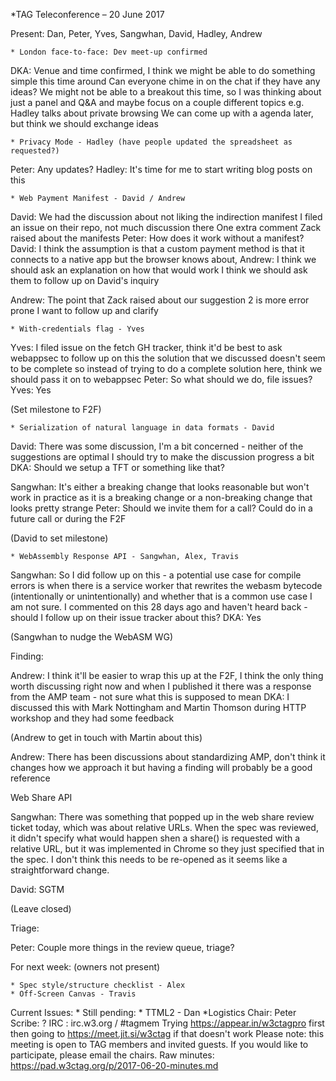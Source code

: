 *TAG Teleconference – 20 June 2017

Present: Dan, Peter, Yves, Sangwhan, David, Hadley, Andrew

	* London face-to-face: Dev meet-up confirmed

DKA: Venue and time confirmed, I think we might be able to do something simple this time around
Can everyone chime in on the chat if they have any ideas?
We might not be able to a breakout this time, so I was thinking about just a panel and Q&A
and maybe focus on a couple different topics
e.g. Hadley talks about private browsing
We can come up with a agenda later, but think we should exchange ideas

	* Privacy Mode - Hadley (have people updated the spreadsheet as requested?)

Peter: Any updates?
Hadley: It's time for me to start writing blog posts on this

	* Web Payment Manifest - David / Andrew

David: We had the discussion about not liking the indirection manifest
I filed an issue on their repo, not much discussion there
One extra comment Zack raised about the manifests
Peter: How does it work without a manifest?
David: I think the assumption is that a custom payment method is that it connects to a native app
but the browser knows about,
Andrew: I think we should ask an explanation on how that would work
I think we should ask them to follow up on David's inquiry

<revisiting>

Andrew: The point that Zack raised about our suggestion 2 is more error prone
I want to follow up and clarify

	* With-credentials flag - Yves

Yves: I filed issue on the fetch GH tracker, think it'd be best to ask webappsec to follow up on this
the solution that we discussed doesn't seem to be complete
so instead of trying to do a complete solution here, think we should pass it on to webappsec
Peter: So what should we do, file issues?
Yves: Yes

(Set milestone to F2F)

	* Serialization of natural language in data formats - David

David: There was some discussion, I'm a bit concerned - neither of the suggestions are optimal
I should try to make the discussion progress a bit
DKA: Should we setup a TFT or something like that?

<no input>

Sangwhan: It's either a breaking change that looks reasonable but won't work in practice as it is a breaking change
or a non-breaking change that looks pretty strange
Peter: Should we invite them for a call?
Could do in a future call or during the F2F

(David to set milestone)

	* WebAssembly Response API - Sangwhan, Alex, Travis

Sangwhan: So I did follow up on this - a potential use case for compile errors is when there is a service worker that 
rewrites the webasm bytecode (intentionally or unintentionally) and whether that is a common use case I am not sure.
I commented on this 28 days ago and haven't heard back - should I follow up on their issue tracker about this?
DKA: Yes

(Sangwhan to nudge the WebASM WG)

Finding:
    
Andrew: I think it'll be easier to wrap this up at the F2F, I think the only thing worth discussing right now
and when I published it there was a response from the AMP team - not sure what this is supposed to mean
DKA: I discussed this with Mark Nottingham and Martin Thomson during HTTP workshop and they had some feedback

(Andrew to get in touch with Martin about this)

Andrew: There has been discussions about standardizing AMP, don't think it changes how we approach it
but having a finding will probably be a good reference 

Web Share API

Sangwhan: There was something that popped up in the web share review ticket today, which was about relative URLs.
When the spec was reviewed, it didn't specify what would happen shen a share() is requested with a relative URL, but
it was implemented in Chrome so they just specified that in the spec. I don't think this needs to be re-opened as it seems
like a straightforward change.

David: SGTM

(Leave closed)

Triage:

Peter: Couple more things in the review queue, triage?

For next week: (owners not present)
    
	* Spec style/structure checklist - Alex
	* Off-Screen Canvas - Travis

Current Issues:
	* 
Still pending:
	* TTML2 - Dan
*Logistics
Chair: Peter
Scribe: ?
IRC : irc.w3.org / #tagmem
Trying https://appear.in/w3ctagpro first then going to https://meet.jit.si/w3ctag if that doesn't work
Please note: this meeting is open to TAG members and invited guests. If you would like to participate, please email the chairs.
Raw minutes: https://pad.w3ctag.org/p/2017-06-20-minutes.md
